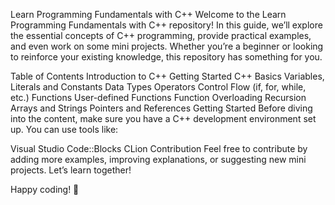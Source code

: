 
Learn Programming Fundamentals with C++
Welcome to the Learn Programming Fundamentals with C++ repository! In this guide, we’ll explore the essential concepts of C++ programming, provide practical examples, and even work on some mini projects. Whether you’re a beginner or looking to reinforce your existing knowledge, this repository has something for you.

Table of Contents
Introduction to C++
Getting Started
C++ Basics
Variables, Literals  and Constants
Data Types
Operators
Control Flow (if, for, while, etc.)
Functions
User-defined Functions
Function Overloading
Recursion
Arrays and Strings
Pointers and References
Getting Started
Before diving into the content, make sure you have a C++ development environment set up. You can use tools like:

Visual Studio
Code::Blocks
CLion
Contribution
Feel free to contribute by adding more examples, improving explanations, or suggesting new mini projects. Let’s learn together!

Happy coding! 🚀
